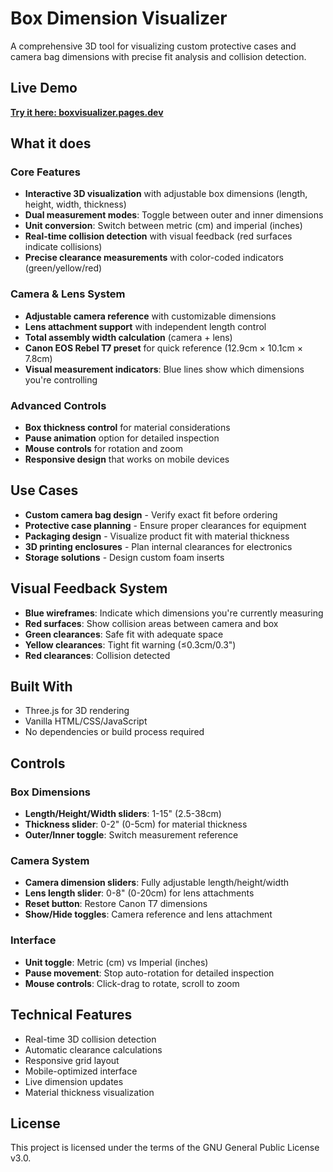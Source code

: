 # Box Dimension Visualizer

A comprehensive 3D tool for visualizing custom protective cases and camera bag dimensions with precise fit analysis and collision detection.

## Live Demo
**[Try it here: boxvisualizer.pages.dev](https://boxvisualizer.pages.dev/)**

## What it does

### Core Features
- **Interactive 3D visualization** with adjustable box dimensions (length, height, width, thickness)
- **Dual measurement modes**: Toggle between outer and inner dimensions
- **Unit conversion**: Switch between metric (cm) and imperial (inches)
- **Real-time collision detection** with visual feedback (red surfaces indicate collisions)
- **Precise clearance measurements** with color-coded indicators (green/yellow/red)

### Camera & Lens System
- **Adjustable camera reference** with customizable dimensions
- **Lens attachment support** with independent length control
- **Total assembly width calculation** (camera + lens)
- **Canon EOS Rebel T7 preset** for quick reference (12.9cm × 10.1cm × 7.8cm)
- **Visual measurement indicators**: Blue lines show which dimensions you're controlling

### Advanced Controls
- **Box thickness control** for material considerations
- **Pause animation** option for detailed inspection
- **Mouse controls** for rotation and zoom
- **Responsive design** that works on mobile devices

## Use Cases
- **Custom camera bag design** - Verify exact fit before ordering
- **Protective case planning** - Ensure proper clearances for equipment
- **Packaging design** - Visualize product fit with material thickness
- **3D printing enclosures** - Plan internal clearances for electronics
- **Storage solutions** - Design custom foam inserts

## Visual Feedback System
- **Blue wireframes**: Indicate which dimensions you're currently measuring
- **Red surfaces**: Show collision areas between camera and box
- **Green clearances**: Safe fit with adequate space
- **Yellow clearances**: Tight fit warning (≤0.3cm/0.3")
- **Red clearances**: Collision detected

## Built With
- Three.js for 3D rendering
- Vanilla HTML/CSS/JavaScript
- No dependencies or build process required

## Controls

### Box Dimensions
- **Length/Height/Width sliders**: 1-15" (2.5-38cm)
- **Thickness slider**: 0-2" (0-5cm) for material thickness
- **Outer/Inner toggle**: Switch measurement reference

### Camera System
- **Camera dimension sliders**: Fully adjustable length/height/width
- **Lens length slider**: 0-8" (0-20cm) for lens attachments
- **Reset button**: Restore Canon T7 dimensions
- **Show/Hide toggles**: Camera reference and lens attachment

### Interface
- **Unit toggle**: Metric (cm) vs Imperial (inches)
- **Pause movement**: Stop auto-rotation for detailed inspection
- **Mouse controls**: Click-drag to rotate, scroll to zoom

## Technical Features
- Real-time 3D collision detection
- Automatic clearance calculations
- Responsive grid layout
- Mobile-optimized interface
- Live dimension updates
- Material thickness visualization

## License
This project is licensed under the terms of the GNU General Public License v3.0.
